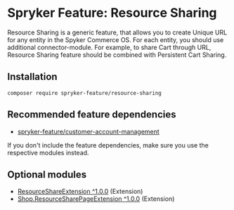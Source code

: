 # Spryker Feature: Resource Sharing

Resource Sharing is a generic feature, that allows you to create Unique URL for any entity in the Spyker Commerce OS. For each entity, you should use additional connector-module. For example, to share Cart through URL, Resource Sharing feature should be combined with Persistent Cart Sharing.

## Installation

```
composer require spryker-feature/resource-sharing
```

## Recommended feature dependencies
- [spryker-feature/customer-account-management](https://github.com/spryker-feature/customer-account-management)

If you don't include the feature dependencies, make sure you use the respective modules instead.

## Optional modules
- [ResourceShareExtension ^1.0.0](https://github.com/spryker/resource-share-extension) (Extension)
- [Shop.ResourceSharePageExtension ^1.0.0](https://github.com/spryker-shop/resource-share-page-extension) (Extension)
